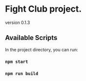 # Fight Club project.

version 0.1.3

## Available Scripts

In the project directory, you can run:

### `npm start`

### `npm run build`
